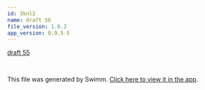 ```yaml
---
id: 3knl2
name: draft 56
file_version: 1.0.2
app_version: 0.9.5-5
---
```


[draft 55](draft-55.0vyvi.sw.md)





<br/>

This file was generated by Swimm. [Click here to view it in the app](http://localhost:5000/repos/Z2l0aHViJTNBJTNBYXplcm90aGNvcmUtd290bGslM0ElM0FtYW96U3dpbW0=/docs/3knl2).